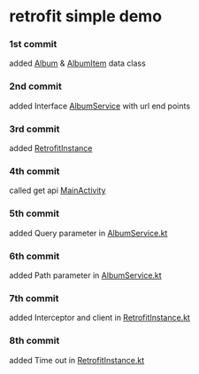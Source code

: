 # retrofit simple demo

### 1st commit
added [Album](app/src/main/java/com/example/myandroiddemos/model/Album.kt) & [AlbumItem](app/src/main/java/com/example/myandroiddemos/model/AlbumItem.kt) data class 

### 2nd commit
added Interface [AlbumService](app/src/main/java/com/example/myandroiddemos/retrofit/AlbumService.kt) with url end points

### 3rd commit
added [RetrofitInstance](app/src/main/java/com/example/myandroiddemos/retrofit/RetrofitInstance.kt)

### 4th commit
called get api [MainActivity](app/src/main/java/com/example/myandroiddemos/MainActivity.kt)

### 5th commit
added Query parameter in [AlbumService.kt](app/src/main/java/com/example/myandroiddemos/retrofit/AlbumService.kt)

### 6th commit
added Path parameter in [AlbumService.kt](app/src/main/java/com/example/myandroiddemos/retrofit/AlbumService.kt)

### 7th commit
added Interceptor and client in [RetrofitInstance.kt](app/src/main/java/com/example/myandroiddemos/retrofit/RetrofitInstance.kt)

### 8th commit
added Time out in [RetrofitInstance.kt](app/src/main/java/com/example/myandroiddemos/retrofit/RetrofitInstance.kt)